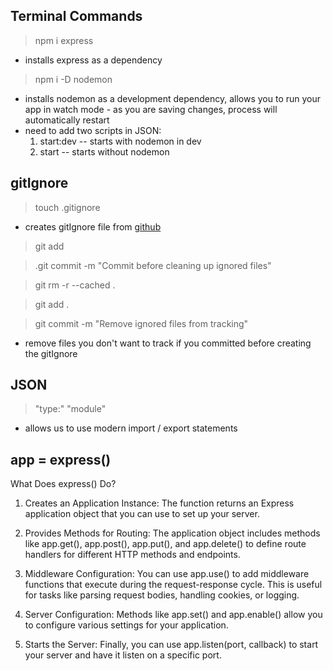 ## Terminal Commands ##
 >npm i express 
- installs express as a dependency
 >npm i -D nodemon
 - installs nodemon as a development dependency, allows you to run your app in watch mode - as you are saving changes, process will automatically restart
 - need to add two scripts in JSON: 
    1) start:dev -- starts with nodemon in dev 
    2) start -- starts without nodemon

## gitIgnore ##

 > touch .gitignore
 - creates gitIgnore file from [github](https://github.com/github/gitignore/blob/main/Node.gitignore)

 >git add 

 >.git commit -m "Commit before cleaning up ignored files"

 >git rm -r --cached .

 > git add .

 > git commit -m "Remove ignored files from tracking"
 - remove files you don't want to track if you committed before creating the gitIgnore

## JSON ##

> "type:" "module"
- allows us to use modern import / export statements 

## app = express() ##

What Does express() Do?

1) Creates an Application Instance: The function returns an Express application object that you can use to set up your server.

2) Provides Methods for Routing: The application object includes methods like app.get(), app.post(), app.put(), and app.delete() to define route handlers for different HTTP methods and endpoints.

3) Middleware Configuration: You can use app.use() to add middleware functions that execute during the request-response cycle. This is useful for tasks like parsing request bodies, handling cookies, or logging.

4) Server Configuration: Methods like app.set() and app.enable() allow you to configure various settings for your application.

5) Starts the Server: Finally, you can use app.listen(port, callback) to start your server and have it listen on a specific port.
